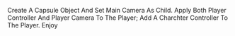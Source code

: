 Create A Capsule Object And Set Main Camera As Child. Apply Both Player Controller And Player Camera To The Player; Add A Charchter Controller To The Player. Enjoy
